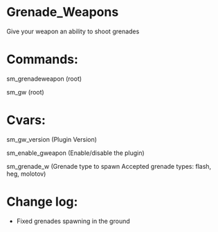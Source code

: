 # Grenade_Weapons

Give your weapon an ability to shoot grenades


# Commands:

sm_grenadeweapon (root)

sm_gw (root)



# Cvars:
 
sm_gw_version (Plugin Version)

sm_enable_gweapon (Enable/disable the plugin)

sm_grenade_w (Grenade type to spawn Accepted grenade types: flash, heg, molotov)


# Change log:

- Fixed grenades spawning in the ground